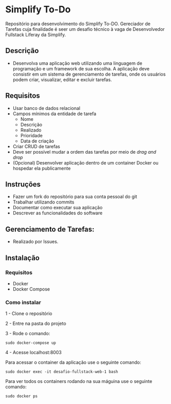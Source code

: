 # Simplify To-Do
Repositório para desenvolvimento do Simplify To-DO. Gereciador de Tarefas cuja finalidade é seer um desafio técnico à vaga de Desenvolvedor Fullstack Liferay da Simplify.

## Descrição
- Desenvolva uma aplicação web utilizando uma linguagem de programação e um framework de sua escolha. A aplicação deve consistir em um sistema de gerenciamento de tarefas, onde os usuários podem criar, visualizar, editar e excluir tarefas.

## Requisitos
- Usar banco de dados relacional
- Campos mínimos da entidade de tarefa
    - Nome
    - Descrição
    - Realizado
    - Prioridade
    - Data de criação
- Criar CRUD de tarefas
- Deve ser possível mudar a ordem das tarefas por meio de _drag and drop_
- (Opcional) Desenvolver aplicação dentro de um container Docker ou hospedar ela publicamente

## Instruções
- Fazer um fork do repositório para sua conta pessoal do git
- Trabalhar utilizando commits
- Documentar como executar sua aplicação
- Descrever as funcionalidades do software

## Gerenciamento de Tarefas:
- Realizado por Issues.

## Instalação 

### Requisitos
* Docker 
* Docker Compose

### Como instalar

1 - Clone o repositório

2 - Entre na pasta do projeto

3 - Rode o comando:
```
sudo docker-compose up
```

4 - Acesse localhost:8003


Para acessar o container da aplicação use o seguinte comando:
```
sudo docker exec -it desafio-fullstack-web-1 bash
```

Para ver todos os containers rodando na sua máguina use o seguinte comando:

```
sudo docker ps
```

